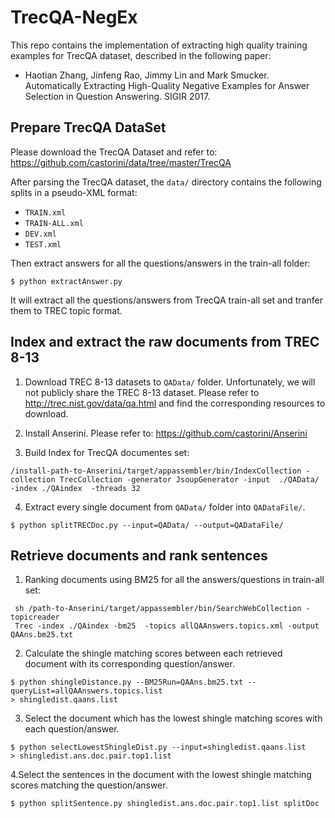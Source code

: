 # TrecQA-NegEx
This repo contains the implementation of extracting high quality training examples for TrecQA dataset, described in the following paper:

+ Haotian Zhang, Jinfeng Rao, Jimmy Lin and Mark Smucker. Automatically Extracting High-Quality Negative Examples for Answer Selection in Question Answering. SIGIR 2017.

## Prepare TrecQA DataSet 
Please download the TrecQA Dataset and refer to: https://github.com/castorini/data/tree/master/TrecQA

After parsing the TrecQA dataset, the `data/` directory contains the following splits in a pseudo-XML format:

+ `TRAIN.xml`
+ `TRAIN-ALL.xml`
+ `DEV.xml`
+ `TEST.xml`


Then extract answers for all the questions/answers in the train-all folder: 

```$ python extractAnswer.py ```

It will extract all the questions/answers from TrecQA train-all set and tranfer them to TREC topic format.


##  Index and extract the raw documents from TREC 8-13

1. Download TREC 8-13 datasets to `QAData/` folder. Unfortunately, we will not publicly share the TREC 8-13 dataset. Please refer to http://trec.nist.gov/data/qa.html and find the corresponding resources to download.

2. Install Anserini. Please refer to: https://github.com/castorini/Anserini

3. Build Index for TrecQA documentes set:
```
/install-path-to-Anserini/target/appassembler/bin/IndexCollection -collection TrecCollection -generator JsoupGenerator -input  ./QAData/  -index ./QAindex  -threads 32

```
4. Extract every single document from `QAData/` folder into `QADataFile/`. 
``` 
$ python splitTRECDoc.py --input=QAData/ --output=QADataFile/ 
```



## Retrieve documents and rank sentences  

1. Ranking documents using BM25 for all the answers/questions in train-all set:

```
 sh /path-to-Anserini/target/appassembler/bin/SearchWebCollection -topicreader 
 Trec -index ./QAindex -bm25  -topics allQAAnswers.topics.xml -output QAAns.bm25.txt
```

2. Calculate the shingle matching scores between each retrieved document with its corresponding question/answer.
```
$ python shingleDistance.py --BM25Run=QAAns.bm25.txt --queryList=allQAAnswers.topics.list
> shingledist.qaans.list
```

3. Select the document which has the lowest shingle matching scores with each question/answer.
```
$ python selectLowestShingleDist.py --input=shingledist.qaans.list 
> shingledist.ans.doc.pair.top1.list
```

4.Select the sentences in the document with the lowest shingle matching scores matching the question/answer. 
```
$ python splitSentence.py shingledist.ans.doc.pair.top1.list splitDoc
```